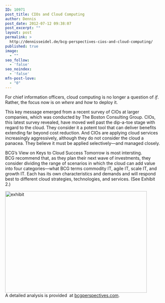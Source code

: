 ```yaml
---
ID: 10971
post_title: CIOs and Cloud Computing
author: Dennis
post_date: 2012-07-12 09:38:07
post_excerpt: ""
layout: post
permalink: >
  http://dennisseidel.de/bcg-perspectives-cios-and-cloud-computing/
published: true
image:
  - ""
seo_follow:
  - 'false'
seo_noindex:
  - 'false'
mfn-post-love:
  - "0"
---
```

<div>
<div>
<div>

For chief information officers, cloud computing is no longer a question of <em>if</em>. Rather, the focus now is on <em>where</em> and <em>how</em> to deploy it.

This key message emerged from a recent survey of CIOs at larger companies, which was conducted by The Boston Consulting Group. CIOs, this latest survey revealed, have moved well past the dip-a-toe stage with regard to the cloud. They consider it a potent tool that can deliver benefits extending far beyond cost reduction. And CIOs are applying cloud services increasingly aggressively, although they do not consider the cloud a panacea. They believe it must be applied selectively—and managed closely.

BCG’s View on Keys to Cloud Success Tomorrow is most intersting. BCG recommend that, as they plan their next wave of investments, they consider dividing the range of scenarios in which the cloud can add value into four categories—what BCG terms commodity IT, agile IT, scale IT, and growth IT. Each has its own characteristics and demands and will respond best to different cloud strategies, technologies, and services. (See Exhibit 2.)

</div>
</div>
</div>
<div>
<div><img src="https://www.bcgperspectives.com/Images/CIOs_CloudComputing_Ex2_med_tcm80-107872.jpg" alt="exhibit" width="460" height="330" /></div>
A detailed analysis is provided  at <a href="https://www.bcgperspectives.com/content/articles/IT_sourcing_IT_performance_CIOs_cloud_computing/#">bcgperspectives.com</a>.

</div>